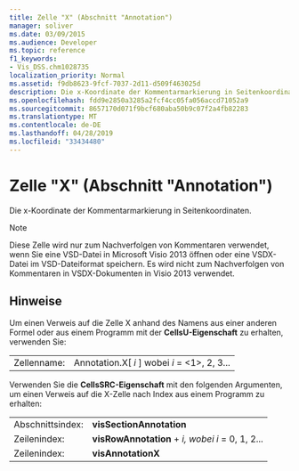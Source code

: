 ```yaml
---
title: Zelle "X" (Abschnitt "Annotation")
manager: soliver
ms.date: 03/09/2015
ms.audience: Developer
ms.topic: reference
f1_keywords:
- Vis_DSS.chm1028735
localization_priority: Normal
ms.assetid: f9db8623-9fcf-7037-2d11-d509f463025d
description: Die x-Koordinate der Kommentarmarkierung in Seitenkoordinaten.
ms.openlocfilehash: fdd9e2850a3285a2fcf4cc05fa056accd71052a9
ms.sourcegitcommit: 8657170d071f9bcf680aba50b9c07f2a4fb82283
ms.translationtype: MT
ms.contentlocale: de-DE
ms.lasthandoff: 04/28/2019
ms.locfileid: "33434480"
---
```

# <a name="x-cell-annotation-section"></a>Zelle "X" (Abschnitt "Annotation")

Die  x-Koordinate der Kommentarmarkierung in Seitenkoordinaten. 
  
> [!NOTE]
> Diese Zelle wird nur zum Nachverfolgen von Kommentaren verwendet, wenn Sie eine VSD-Datei in Microsoft Visio 2013 öffnen oder eine VSDX-Datei im VSD-Dateiformat speichern. Es wird nicht zum Nachverfolgen von Kommentaren in VSDX-Dokumenten in Visio 2013 verwendet. 
  
## <a name="remarks"></a>Hinweise

Um einen Verweis auf die Zelle X anhand des Namens aus einer anderen Formel oder aus einem Programm mit der **CellsU-Eigenschaft** zu erhalten, verwenden Sie: 
  
|||
|:-----|:-----|
| Zellenname:  <br/> | Annotation.X[  *i*  ] wobei  *i*  = <1>, 2, 3...  <br/> |
   
Verwenden Sie die **CellsSRC-Eigenschaft** mit den folgenden Argumenten, um einen Verweis auf die X-Zelle nach Index aus einem Programm zu erhalten: 
  
|||
|:-----|:-----|
| Abschnittsindex:  <br/> |**visSectionAnnotation** <br/> |
| Zeilenindex:  <br/> |**visRowAnnotation**  +   *i,* *wobei i* = 0, 1, 2...  <br/> |
| Zeilenindex:  <br/> |**visAnnotationX** <br/> |
   

